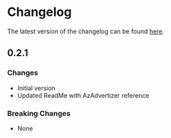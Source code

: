 # Changelog

The latest version of the changelog can be found [here](https://github.com/Azure/bicep-registry-modules/blob/main/avm/res/hybrid-container-service/provisioned-cluster-instance/CHANGELOG.md).

## 0.2.1

### Changes

- Initial version
- Updated ReadMe with AzAdvertizer reference

### Breaking Changes

- None
